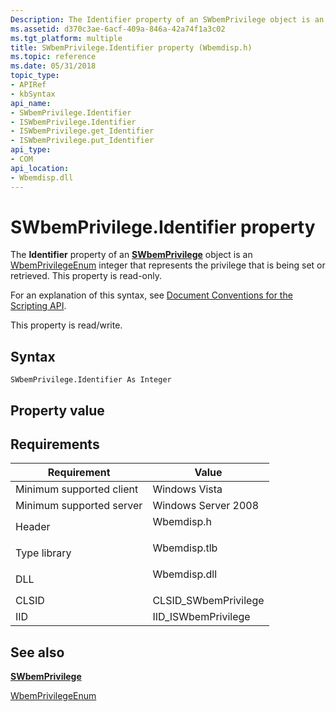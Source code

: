 ```yaml
---
Description: The Identifier property of an SWbemPrivilege object is an WbemPrivilegeEnum integer that represents the privilege that is being set or retrieved. This property is read-only.
ms.assetid: d370c3ae-6acf-409a-846a-42a74f1a3c02
ms.tgt_platform: multiple
title: SWbemPrivilege.Identifier property (Wbemdisp.h)
ms.topic: reference
ms.date: 05/31/2018
topic_type: 
- APIRef
- kbSyntax
api_name: 
- SWbemPrivilege.Identifier
- ISWbemPrivilege.Identifier
- ISWbemPrivilege.get_Identifier
- ISWbemPrivilege.put_Identifier
api_type: 
- COM
api_location: 
- Wbemdisp.dll
---
```


# SWbemPrivilege.Identifier property

The **Identifier** property of an [**SWbemPrivilege**](swbemprivilege.md) object is an [WbemPrivilegeEnum](/windows/desktop/api/Wbemdisp/ne-wbemdisp-wbemprivilegeenum) integer that represents the privilege that is being set or retrieved. This property is read-only.

For an explanation of this syntax, see [Document Conventions for the Scripting API](document-conventions-for-the-scripting-api.md).

This property is read/write.

## Syntax


```VB
SWbemPrivilege.Identifier As Integer
```



## Property value

## Requirements



| Requirement | Value |
|-------------------------------------|-----------------------------------------------------------------------------------------|
| Minimum supported client<br/> | Windows Vista<br/>                                                                |
| Minimum supported server<br/> | Windows Server 2008<br/>                                                          |
| Header<br/>                   | <dl> <dt>Wbemdisp.h</dt> </dl>   |
| Type library<br/>             | <dl> <dt>Wbemdisp.tlb</dt> </dl> |
| DLL<br/>                      | <dl> <dt>Wbemdisp.dll</dt> </dl> |
| CLSID<br/>                    | CLSID\_SWbemPrivilege<br/>                                                        |
| IID<br/>                      | IID\_ISWbemPrivilege<br/>                                                         |



## See also

<dl> <dt>

[**SWbemPrivilege**](swbemprivilege.md)
</dt> <dt>

[WbemPrivilegeEnum](/windows/desktop/api/Wbemdisp/ne-wbemdisp-wbemprivilegeenum)
</dt> </dl>

 

 




